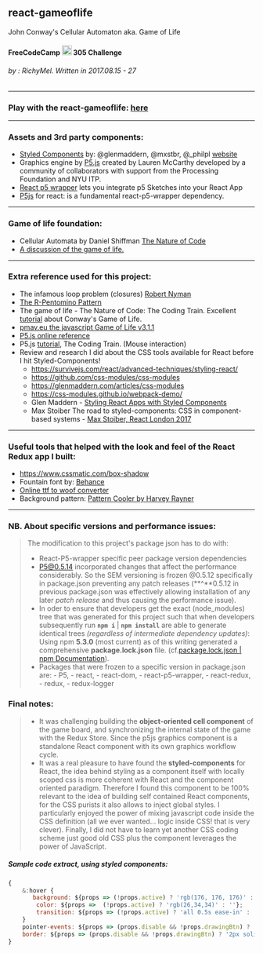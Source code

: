 ## react-gameoflife
John Conway's Cellular Automaton aka. Game of Life
#### FreeCodeCamp <img src="https://cdnjs.cloudflare.com/ajax/libs/simple-icons/3.0.1/freecodecamp.svg" width="20" height="20"> 305 Challenge 
###### by  : RichyMel. Written in 2017.08.15 - 27
***
### Play with the react-gameoflife: [here](https://react-gameoflife.herokuapp.com/)
***
### Assets and 3rd party components:

- [Styled Components](https://github.com/styled-components)  by: @glenmaddern, @mxstbr, @_philpl‬ [website](https://www.styled-components.com/)
- Graphics engine by [P5.js](https://p5js.org/) created by Lauren McCarthy developed by a community of collaborators with support from the Processing Foundation and NYU ITP.
- [React p5 wrapper](https://www.npmjs.com/package/react-p5-wrapper) lets you integrate p5 Sketches into your React App 
- [P5js](https://www.npmjs.com/package/p5) for react: is a fundamental react-p5-wrapper dependency.
***
### Game of life foundation:
- Cellular Automata by Daniel Shiffman [The Nature of Code](http://natureofcode.com/book/chapter-7-cellular-automata/)
- [A discussion of the game of life.](http://web.stanford.edu/~cdebs/GameOfLife/)
***
### Extra reference used for this project:
- The infamous loop problem (closures) [Robert Nyman](https://robertnyman.com/2008/10/09/explaining-javascript-scope-and-closures/)
- [The R-Pentomino Pattern](https://www.youtube.com/watch?v=bTPN3spiq1I)
- The game of life - The Nature of Code: The Coding Train. Excellent [tutorial](https://www.youtube.com/watch?v=tENSCEO-LEc) about Conway's Game of Life. 
- [pmav.eu the javascript Game of Life v3.1.1](http://pmav.eu/)
- [P5.js online reference](https://p5js.org/reference/)
- P5.js [tutorial](https://www.youtube.com/watch?v=DEHsr4XicN8), The Coding Train. (Mouse interaction)
- Review and research I did about the CSS tools available for React before I hit Styled-Components!
    - <https://survivejs.com/react/advanced-techniques/styling-react/>
    - <https://github.com/css-modules/css-modules>
    - <https://glenmaddern.com/articles/css-modules>
    - <https://css-modules.github.io/webpack-demo/>
    - Glen Maddern - [Styling React Apps with Styled Components](https://www.youtube.com/watch?v=qu4U7lwZTRI&t=81s)
    - Max Stoiber The road to styled-components: CSS in component-based systems - [Max Stoiber, React London 2017](https://www.youtube.com/watch?v=2j9rSur_mnk)
***
### Useful tools that helped with the look and feel of the React Redux app I built:

- <https://www.cssmatic.com/box-shadow>
- Fountain font by: [Behance](https://befonts.com/download/fountain)  
- [Online ttf to woof converter](https://everythingfonts.com/ttf-to-woff)
- Background pattern: [Pattern Cooler by Harvey Rayner](https://patterncooler.com/)
***
### NB. **About specific versions and performance issues:**
>The modification to this project's package json has to do with:
>- React-P5-wrapper specific peer package version dependencies
>- P5@0.5.14 incorporated changes that affect the performance considerably. So the SEM versioning is frozen @0.5.12 specifically in package.json preventing any patch releases (**^**0.5.12 in previous package.json was effectively allowing installation of any later *patch release* and thus causing the performance issue).
>- In oder to ensure that developers get the exact (node_modules) tree that was generated for this project such that when developers subsequently run **`npm i`** | **`npm install`** are able to generate identical trees *(regardless of intermediate dependency updates)*: Using npm **5.3.0** (most current) as of this writing generated a comprehensive **package.lock.json** file. (cf.[package.lock.json | npm Documentation](https://docs.npmjs.com/files/package-lock.json)).
>- Packages that were frozen to a specific version in package.json are:
    - P5, 
    - react, 
    - react-dom, 
    - react-p5-wrapper, 
    - react-redux, 
    - redux,
    - redux-logger 
    
### Final notes:
>- It was challenging building the **object-oriented cell component** of the game board, and synchronizing the internal state of the game with the Redux Store. Since the p5js graphics component is a standalone React component with its own graphics workflow cycle.
>- It was a real pleasure to have found the **styled-components** for React, the idea behind styling as a component itself with locally scoped css is more coherent with React and the component oriented paradigm. Therefore I found this component to be 100% relevant to the idea of building self contained React components, for the CSS purists it also allows to inject global styles. I particularly enjoyed the power of mixing javascript code inside the CSS definition (all we ever wanted... logic inside CSS! that is very clever). Finally, I did not have to learn yet another CSS coding scheme just good old CSS plus the component leverages the power of JavaScript.

##### Sample code extract, using styled components:

```javascript
{
    &:hover {
       background: ${props => (!props.active) ? 'rgb(176, 176, 176)' : ''};
        color: ${props =>  (!props.active) ? 'rgb(26,34,34)' : ''};
        transition: ${props => (!props.active) ? 'all 0.5s ease-in' : ''};
    }
    pointer-events: ${props => (props.disable && !props.drawingBtn) ? 'none' : ''};
    border: ${props => (props.disable && !props.drawingBtn) ? '2px solid rgb(76,176,176)'  : '2px solid rgb(117,252,252)'};
}
```
